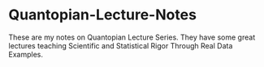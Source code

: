 # Quantopian-Lecture-Notes
These are my notes on Quantopian Lecture Series. They have some great lectures teaching Scientific and Statistical Rigor Through Real Data Examples.
